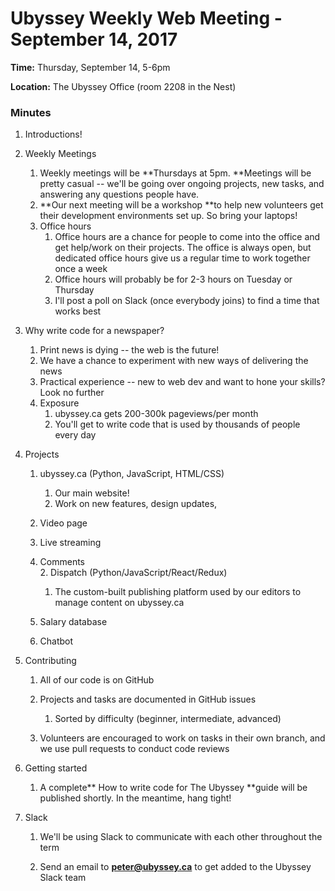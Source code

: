 # Ubyssey Weekly Web Meeting - September 14, 2017

**Time:** Thursday, September 14, 5-6pm

**Location:** The Ubyssey Office (room 2208 in the Nest)

### Minutes

1. Introductions!
2. Weekly Meetings
   1. Weekly meetings will be **Thursdays at 5pm. **Meetings will be pretty casual -- we'll be going over ongoing projects, new tasks, and answering any questions people have.
   2. **Our next meeting will be a workshop **to help new volunteers get their development environments set up. So bring your laptops!
   3. Office hours 
      1. Office hours are a chance for people to come into the office and get help/work on their projects. The office is always open, but dedicated office hours give us a regular time to work together once a week
      2. Office hours will probably be for 2-3 hours on Tuesday or Thursday
      3. I'll post a poll on Slack \(once everybody joins\) to find a time that works best
3. Why write code for a newspaper?
   1. Print news is dying -- the web is the future!
   2. We have a chance to experiment with new ways of delivering the news
   3. Practical experience -- new to web dev and want to hone your skills? Look no further
   4. Exposure
      1. ubyssey.ca gets 200-300k pageviews/per month
      2. You'll get to write code that is used by thousands of people every day
4. Projects  
   1. ubyssey.ca \(Python, JavaScript, HTML/CSS\)  
      1. Our main website!  
      2. Work on new features, design updates,

   1. Video page

   2. Live streaming

   3. Comments  
      2. Dispatch \(Python/JavaScript/React/Redux\)

      1. The custom-built publishing platform used by our editors to manage content on ubyssey.ca

   4. Salary database

   5. Chatbot

5. Contributing

   1. All of our code is on GitHub

   2. Projects and tasks are documented in GitHub issues

      1. Sorted by difficulty \(beginner, intermediate, advanced\)

   3. Volunteers are encouraged to work on tasks in their own branch, and we use pull requests to conduct code reviews

6. Getting started

   1. A complete** How to write code for The Ubyssey **guide will be published shortly. In the meantime, hang tight!

7. Slack

   1. We'll be using Slack to communicate with each other throughout the term

   2. Send an email to **peter@ubyssey.ca** to get added to the Ubyssey Slack team



